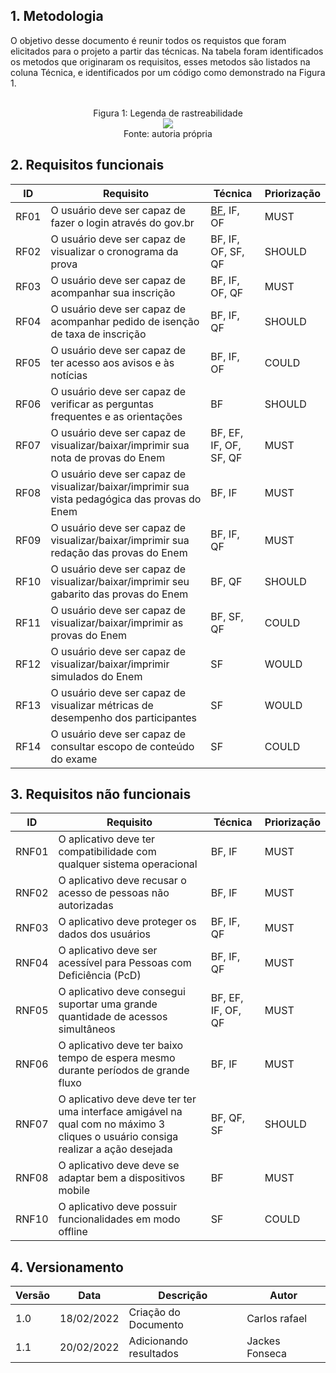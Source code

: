## 1. Metodologia

O objetivo desse documento é reunir todos os requistos que foram elicitados para o projeto a partir das técnicas. Na tabela foram identificados os metodos que originaram os requisitos, esses metodos são listados na coluna Técnica, e identificados por um código como demonstrado na Figura 1.

<center>
  <br><figcaption class="center">Figura 1: Legenda de rastreabilidade</figcaption>
  <img src="https://user-images.githubusercontent.com/53023400/154858872-f7f7c057-a096-4e0c-9a46-62d429b5447b.png" class="center">
  <figcaption class="center">Fonte: autoria própria</figcaption>
</center>


## 2. Requisitos funcionais

|  ID  |  Requisito  |  Técnica  |   Priorização  |
|------|-------------|-----------|----------------|
| RF01 |  O usuário deve ser capaz de fazer o login através do gov.br | <a href="tecnicas-elicitacao#braimstorming">BF</a>, IF, OF  | MUST  |
| RF02 |  O usuário deve ser capaz de visualizar o cronograma da prova | BF, IF, OF, SF, QF  | SHOULD  |
| RF03 |  O usuário deve ser capaz de acompanhar sua inscrição | BF, IF, OF, QF  | MUST  |
| RF04 |  O usuário deve ser capaz de acompanhar pedido de isenção de taxa de inscrição| BF, IF, QF  | SHOULD  |
| RF05 |  O usuário deve ser capaz de ter acesso aos avisos e às notícias | BF, IF, OF  | COULD  |
| RF06 |  O usuário deve ser capaz de verificar as perguntas frequentes e as orientações | BF  |  SHOULD |
| RF07 |  O usuário deve ser capaz de visualizar/baixar/imprimir sua nota de provas do Enem | BF, EF, IF, OF, SF, QF  | MUST  |
| RF08 |  O usuário deve ser capaz de visualizar/baixar/imprimir sua vista pedagógica das provas do Enem | BF, IF  | MUST  |
| RF09 |  O usuário deve ser capaz de visualizar/baixar/imprimir sua redação das provas do Enem | BF, IF, QF  | MUST  |
| RF10 |  O usuário deve ser capaz de visualizar/baixar/imprimir seu gabarito das provas do Enem | BF, QF  | SHOULD  |
| RF11 |  O usuário deve ser capaz de visualizar/baixar/imprimir as provas do Enem | BF, SF, QF  | COULD  |
| RF12 |  O usuário deve ser capaz de visualizar/baixar/imprimir simulados do Enem | SF  | WOULD  |
| RF13 |  O usuário deve ser capaz de visualizar métricas de desempenho dos participantes  | SF  | WOULD  |
| RF14 |  O usuário deve ser capaz de consultar escopo de conteúdo do exame  | SF  | COULD  |


## 3. Requisitos não funcionais

|  ID  |  Requisito  |  Técnica  |   Priorização  |
|------|-------------|-----------|----------------|
| RNF01 |  O aplicativo deve ter compatibilidade com qualquer sistema operacional | BF, IF  | MUST  |
| RNF02 |  O aplicativo deve recusar o acesso de pessoas não autorizadas | BF, IF  | MUST  |
| RNF03 |  O aplicativo deve proteger os dados dos usuários | BF, IF, QF  | MUST  |
| RNF04 |  O aplicativo deve ser acessível para Pessoas com Deficiência (PcD) | BF, IF, QF  | MUST  |
| RNF05 |  O aplicativo deve consegui suportar uma grande quantidade de acessos simultâneos | BF, EF, IF, OF, QF  | MUST  |
| RNF06 |  O aplicativo deve ter baixo tempo de espera mesmo durante períodos de grande fluxo | BF, IF  | MUST  |
| RNF07 |  O aplicativo deve deve ter ter uma interface amigável na qual com no máximo 3 cliques o usuário consiga realizar a ação desejada | BF, QF, SF  | SHOULD |
| RNF08 |  O aplicativo deve deve se adaptar bem a dispositivos mobile | BF  | MUST  |
| RNF10 |  O aplicativo deve possuir funcionalidades em modo offline | SF  | COULD  |

## 4. Versionamento

| Versão | Data | Descrição | Autor |
|--------|------|-----------|-------|
| 1.0    | 18/02/2022 | Criação do Documento | Carlos rafael |
| 1.1    | 20/02/2022 | Adicionando resultados | Jackes Fonseca |
